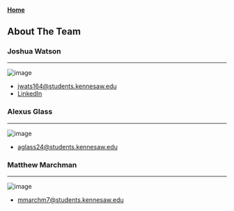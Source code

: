 #### [Home](README.md)

## About The Team 

### Joshua Watson  
---
![image](https://github.com/user-attachments/assets/001d6f39-82e7-4733-bd67-513ce636857a)
- <jwats164@students.kennesaw.edu>
- [LinkedIn](https://www.linkedin.com/in/joshua-watson-b32b4b237)
  
### Alexus Glass
---
![image](https://github.com/user-attachments/assets/e819eba0-e495-422b-852e-57fd459b9b1e)
- <aglass24@students.kennesaw.edu>
  
### Matthew Marchman
---
![image](https://github.com/user-attachments/assets/5c7113fe-56fe-4c1a-9b4d-6a19e9ed7287)
- <mmarchm7@students.kennesaw.edu>
